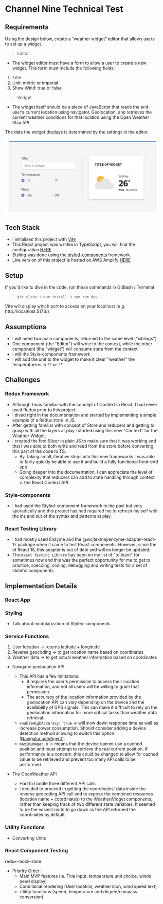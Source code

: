 # Channel Nine Technical Test

## Requirements

Using the design below, create a “weather widget” editor that allows users to set up a widget.

> Editor

-   The widget editor must have a form to allow a user to create a new widget. This form must include the following fields:

1.  Title
1.  Unit: metric or imperial
1.  Show Wind: true or false

> Widget

-   The widget itself should be a piece of JavaScript that reads the end user’s current location using navigator. Geolocation, and retrieves the current weather conditions for that location using the Open Weather Map API.

The data the widget displays is determined by the settings in the editor.

![Alt text](/src/assets/exmple-page.png "Architecture overview ")

## Tech Stack

-   I initialized this project with [Vite](https://vitejs.dev/guide/)
-   This React project was written in TypeScript, you will find the configuration [HERE](./tsconfig.json)
-   Styling was done using the [styled-components](https://styled-components.com/) framework.
-   Live version of this project is hosted on AWS Amplify [HERE]()

## Setup

If you'd like to dive in the code, run these commands in GitBash / Terminal

> `git clone` → `npm install` → `npm run dev`

Vite will display which port to access on your localhost (e.g. http://localhost:5173/)

## Assumptions

-   I will need two main components, returned to the same level ("siblings")
-   One component (the "Editor") will write to the context, while the other component (the "widget") will consume state from the context
-   I will the Style-components framework
-   I will add the unit to the widget to make it clear "weather" the temperature is in `°C` or `°F`

## Challenges

### Redux Framework

-   Although I was familiar with the concept of Context in React, I had never used Redux prior to this project.
-   I dived right in the documentation and started by implementing a simple example of a Redux store in JS.
-   After getting familiar with concept of Store and reducers and getting to grasp with all the layers at play I started using this new "Context" for the Weather Widget.
-   I created the first Slicer in plain JS to make sure that it was working and that I was able to both write and read from the store before converting this part of the code to TS.
    -   By Taking small, iterative steps into this new frameworks I was able to fairly quickly be able to use it and build a fully functional front-end app.
    -   Going deeper into the documentation, I can appreciate the level of complexity that reducers can add to state handling through context v. the React Context API.

### Style-components

-   I had used the Styled-component framework in the past but very sporadically and this project has had required me to refresh my self with the ins and out of the syntax and patterns at play.

### React Testing Library

-   I had mostly used Enzyme and the @wojtekmaj/enzyme-adapter-react-17 package when it came to test React components. However, since the of React 18, this adapter is out of date and will no longer be updated.
-   The `React Testing Library` has been on my list of "to learn" for sometimes now and this was the perfect opportunity for me to get to practice, speccing, coding, debugging and writing tests for a set of stateful components.
    <!-- What was hard? -->
    <!--  -->

## Implementation Details

### React App

### Styling

-   Talk about modularization of Styled-components

### Service Functions

1. User location → returns latitude + longitude
1. Reverse geocoding → to get location name based on coordinates
1. Weather data → to get actual weather information based on coordinates

-   Navigator.geolocation API

    -   This API has a few limitations:
        -   it requires the user's permission to access their location information, and not all users will be willing to grant that permission.
        -   The accuracy of the location information provided by the geolocation API can vary depending on the device and the availability of GPS signals. This can make it difficult to rely on the geolocation information for more critical tasks than weather data retrieval.
    -   `enableHighAccuracy: true` → will slow down response time as well as increase power consumption. Should consider adding a device detection method allowing to switch this option ([Navigator.userAgent](https://developer.mozilla.org/en-US/docs/Web/API/Navigator/userAgent)).
    -   `maximumAge: 0` → means that the device cannot use a cached position and must attempt to retrieve the real current position. If performance is a concern, this could be changed to allow for cached value to be retrieved and prevent too many API calls to be performed.

-   The OpenWeather API
    -   Had to handle three different API calls
    -   I decided to proceed in getting the coordinates' data inside the reverse geocoding API call and to expose the combined resources (location name + coordinates) to the WeatherWidget components, rather than keeping track of two different state variables. It seemed to be the easiest route to go down as the API returned the coordinates by default.

### Utility Functions

-   Converting Units

### React Component Testing

redux-mock-store

-   Priority Order:
    -   Main MVP features (ie. Title input, temperature unit choice, winds peed display)
    -   Conditional rendering (User location, weather icon, wind speed text)
    -   Utility functions (speed, temperature and degree/compass conversion)
